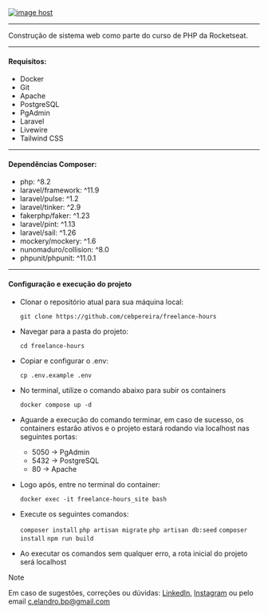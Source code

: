 
<div>
    <a href="https://imgbox.com/nu25lwkL" target="_blank"><img src="https://thumbs2.imgbox.com/01/ec/nu25lwkL_t.png" alt="image host"/></a>
</div>

---

Construção de sistema web como parte do curso de PHP da Rocketseat.

---

#### Requisitos:
* Docker
* Git
* Apache
* PostgreSQL
* PgAdmin
* Laravel
* Livewire
* Tailwind CSS

---

#### Dependências Composer:
* php: ^8.2
* laravel/framework: ^11.9
* laravel/pulse: ^1.2
* laravel/tinker: ^2.9
* fakerphp/faker: ^1.23
* laravel/pint: ^1.13
* laravel/sail: ^1.26
* mockery/mockery: ^1.6
* nunomaduro/collision: ^8.0
* phpunit/phpunit: ^11.0.1

---


#### Configuração e execução do projeto
* Clonar o repositório atual para sua máquina local:

    `git clone https://github.com/cebpereira/freelance-hours`

* Navegar para a pasta do projeto:

    `cd freelance-hours`

* Copiar e configurar o .env:

    `cp .env.example .env`

* No terminal, utilize o comando abaixo para subir os containers

    `docker compose up -d`

* Aguarde a execução do comando terminar, em caso de sucesso, os containers estarão ativos e o projeto estará rodando via localhost nas seguintes portas:
    * 5050 -> PgAdmin
    * 5432 -> PostgreSQL
    * 80 -> Apache

* Logo após, entre no terminal do container:

    `docker exec -it freelance-hours_site bash`

* Execute os seguintes comandos:

    `composer install`
    `php artisan migrate`
    `php artisan db:seed`
    `composer install`
    `npm run build`
 
* Ao executar os comandos sem qualquer erro, a rota inicial do projeto será localhost

 
> [!NOTE]
> Em caso de sugestões, correções ou dúvidas:
> [LinkedIn](https://www.linkedin.com/in/cebpereira/),
> [Instagram](https://www.instagram.com/c_elandro/)
> ou pelo email c.elandro.bp@gmail.com
